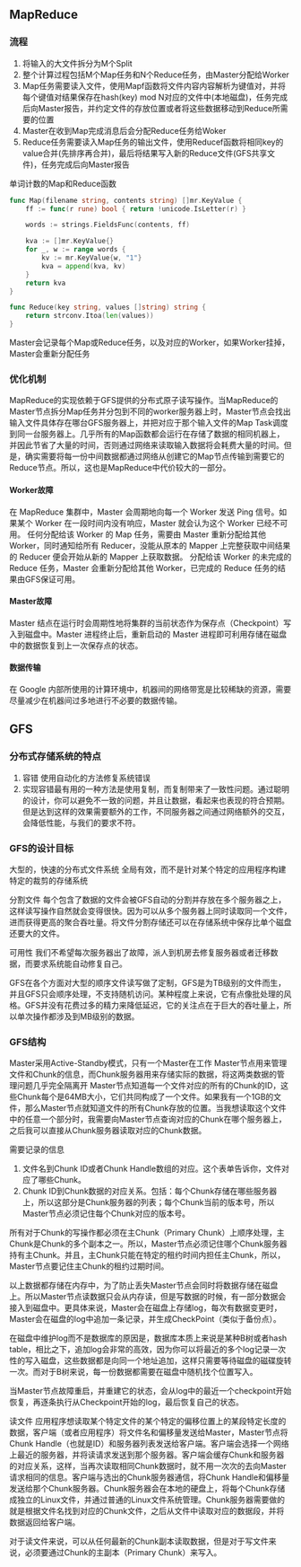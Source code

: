 ## MapReduce

### 流程
1. 将输入的大文件拆分为M个Split
2. 整个计算过程包括M个Map任务和N个Reduce任务，由Master分配给Worker
3. Map任务需要读入文件，使用Mapf函数将文件内容内容解析为键值对，并将每个键值对结果保存在hash(key) mod N对应的文件中(本地磁盘)，任务完成后向Master报告，并约定文件的存放位置或者将这些数据移动到Reduce所需要的位置
4. Master在收到Map完成消息后会分配Reduce任务给Woker
5. Reduce任务需要读入Map任务的输出文件，使用Reducef函数将相同key的value合并(先排序再合并)，最后将结果写入新的Reduce文件(GFS共享文件)，任务完成后向Master报告

单词计数的Map和Reduce函数
```go
func Map(filename string, contents string) []mr.KeyValue {
	ff := func(r rune) bool { return !unicode.IsLetter(r) }

	words := strings.FieldsFunc(contents, ff)

	kva := []mr.KeyValue{}
	for _, w := range words {
		kv := mr.KeyValue{w, "1"}
		kva = append(kva, kv)
	}
	return kva
}

func Reduce(key string, values []string) string {
	return strconv.Itoa(len(values))
}
```
Master会记录每个Map或Reduce任务，以及对应的Worker，如果Worker挂掉，Master会重新分配任务

### 优化机制
MapReduce的实现依赖于GFS提供的分布式原子读写操作。当MapReduce的Master节点拆分Map任务并分包到不同的worker服务器上时，Master节点会找出输入文件具体存在哪台GFS服务器上，并把对应于那个输入文件的Map Task调度到同一台服务器上。几乎所有的Map函数都会运行在存储了数据的相同机器上，并因此节省了大量的时间，否则通过网络来读取输入数据将会耗费大量的时间。但是，确实需要将每一份中间数据都通过网络从创建它的Map节点传输到需要它的Reduce节点。所以，这也是MapReduce中代价较大的一部分。
#### Worker故障
在 MapReduce 集群中，Master 会周期地向每一个 Worker 发送 Ping 信号。如果某个 Worker 在一段时间内没有响应，Master 就会认为这个 Worker 已经不可用。
任何分配给该 Worker 的 Map 任务，需要由 Master 重新分配给其他 Worker，同时通知给所有 Reducer，没能从原本的 Mapper 上完整获取中间结果的 Reducer 便会开始从新的 Mapper 上获取数据。
分配给该 Worker 的未完成的 Reduce 任务，Master 会重新分配给其他 Worker，已完成的 Reduce 任务的结果由GFS保证可用。
#### Master故障
Master 结点在运行时会周期性地将集群的当前状态作为保存点（Checkpoint）写入到磁盘中。Master 进程终止后，重新启动的 Master 进程即可利用存储在磁盘中的数据恢复到上一次保存点的状态。
#### 数据传输
在 Google 内部所使用的计算环境中，机器间的网络带宽是比较稀缺的资源，需要尽量减少在机器间过多地进行不必要的数据传输。

## GFS

### 分布式存储系统的特点

1. 容错 使用自动化的方法修复系统错误
2. 实现容错最有用的一种方法是使用复制，而复制带来了一致性问题。通过聪明的设计，你可以避免不一致的问题，并且让数据，看起来也表现的符合预期。但是达到这样的效果需要额外的工作，不同服务器之间通过网络额外的交互，会降低性能，与我们的要求不符。


### GFS的设计目标
大型的，快速的分布式文件系统
全局有效，而不是针对某个特定的应用程序构建特定的裁剪的存储系统

分割文件
每个包含了数据的文件会被GFS自动的分割并存放在多个服务器之上，这样读写操作自然就会变得很快。因为可以从多个服务器上同时读取同一个文件，进而获得更高的聚合吞吐量。将文件分割存储还可以在存储系统中保存比单个磁盘还要大的文件。

可用性
我们不希望每次服务器出了故障，派人到机房去修复服务器或者迁移数据，而要求系统能自动修复自己。

GFS在各个方面对大型的顺序文件读写做了定制，GFS是为TB级别的文件而生，并且GFS只会顺序处理，不支持随机访问。某种程度上来说，它有点像批处理的风格。GFS并没有花费过多的精力来降低延迟，它的关注点在于巨大的吞吐量上，所以单次操作都涉及到MB级别的数据。

### GFS结构
Master采用Active-Standby模式，只有一个Master在工作
Master节点用来管理文件和Chunk的信息，而Chunk服务器用来存储实际的数据，将这两类数据的管理问题几乎完全隔离开
Master节点知道每一个文件对应的所有的Chunk的ID，这些Chunk每个是64MB大小，它们共同构成了一个文件。如果我有一个1GB的文件，那么Master节点就知道文件的所有Chunk存放的位置。当我想读取这个文件中的任意一个部分时，我需要向Master节点查询对应的Chunk在哪个服务器上，之后我可以直接从Chunk服务器读取对应的Chunk数据。

需要记录的信息
1. 文件名到Chunk ID或者Chunk Handle数组的对应。这个表单告诉你，文件对应了哪些Chunk。
2. Chunk ID到Chunk数据的对应关系。包括：每个Chunk存储在哪些服务器上，所以这部分是Chunk服务器的列表；每个Chunk当前的版本号，所以Master节点必须记住每个Chunk对应的版本号。

所有对于Chunk的写操作都必须在主Chunk（Primary Chunk）上顺序处理，主Chunk是Chunk的多个副本之一。所以，Master节点必须记住哪个Chunk服务器持有主Chunk。并且，主Chunk只能在特定的租约时间内担任主Chunk，所以，Master节点要记住主Chunk的租约过期时间。

以上数据都存储在内存中，为了防止丢失Master节点会同时将数据存储在磁盘上。所以Master节点读数据只会从内存读，但是写数据的时候，有一部分数据会接入到磁盘中。更具体来说，Master会在磁盘上存储log，每次有数据变更时，Master会在磁盘的log中追加一条记录，并生成CheckPoint（类似于备份点）。

在磁盘中维护log而不是数据库的原因是，数据库本质上来说是某种B树或者hash table，相比之下，追加log会非常的高效，因为你可以将最近的多个log记录一次性的写入磁盘，这些数据都是向同一个地址追加，这样只需要等待磁盘的磁碟旋转一次。而对于B树来说，每一份数据都需要在磁盘中随机找个位置写入。

当Master节点故障重启，并重建它的状态，会从log中的最近一个checkpoint开始恢复，再逐条执行从Checkpoint开始的log，最后恢复自己的状态。

读文件
应用程序想读取某个特定文件的某个特定的偏移位置上的某段特定长度的数据，客户端（或者应用程序）将文件名和偏移量发送给Master，Master节点将Chunk Handle（也就是ID）和服务器列表发送给客户端。客户端会选择一个网络上最近的服务器，并将读请求发送到那个服务器。客户端会缓存Chunk和服务器的对应关系，这样，当再次读取相同Chunk数据时，就不用一次次的去向Master请求相同的信息。客户端与选出的Chunk服务器通信，将Chunk Handle和偏移量发送给那个Chunk服务器。Chunk服务器会在本地的硬盘上，将每个Chunk存储成独立的Linux文件，并通过普通的Linux文件系统管理。Chunk服务器需要做的就是根据文件名找到对应的Chunk文件，之后从文件中读取对应的数据段，并将数据返回给客户端。

对于读文件来说，可以从任何最新的Chunk副本读取数据，但是对于写文件来说，必须要通过Chunk的主副本（Primary Chunk）来写入。
